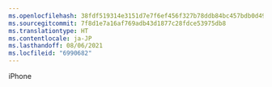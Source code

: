 ```yaml
---
ms.openlocfilehash: 38fdf519314e3151d7e7f6ef456f327b78ddb84bc457bdb0d49bce0b1fc3c959
ms.sourcegitcommit: 7f8d1e7a16af769adb43d1877c28fdce53975db8
ms.translationtype: HT
ms.contentlocale: ja-JP
ms.lasthandoff: 08/06/2021
ms.locfileid: "6990682"
---
```

iPhone